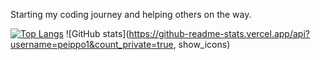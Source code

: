 
Starting my coding journey and helping others on the way. 

[![Top Langs](https://github-readme-stats.vercel.app/api/top-langs/?username=peippo1)](https://github.com/peippo1/github-readme-stats)
![GitHub stats](https://github-readme-stats.vercel.app/api?username=peippo1&count_private=true, show_icons)
